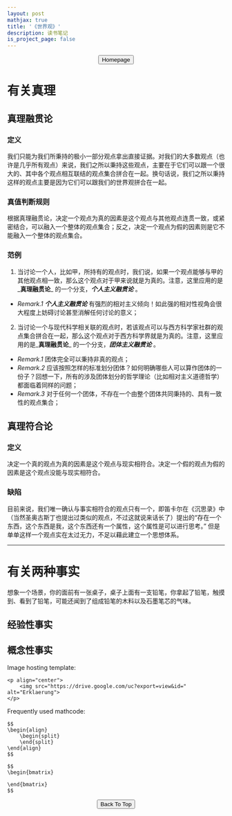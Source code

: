 ```yaml
---
layout: post
mathjax: true
title: '《世界观》'
description: 读书笔记
is_project_page: false
---
```



<p style="text-align:center;">
<button type="button" onclick="window.location.href='index.html';">Homepage</button>
</p>

# 有关真理
## 真理融贯论
### 定义
我们只能为我们所秉持的极小一部分观点拿出直接证据。对我们的大多数观点（也许是几乎所有观点）来说，我们之所以秉持这些观点，主要在于它们可以跟一个很大的、其中各个观点相互联结的观点集合拼合在一起。换句话说，我们之所以秉持这样的观点主要是因为它们可以跟我们的世界观拼合在一起。
### 真值判断规则
根据真理融贯论，决定一个观点为真的因素是这个观点与其他观点连贯一致，或紧密结合，可以融入一个整体的观点集合；反之，决定一个观点为假的因素则是它不能融入一个整体的观点集合。
### 范例
1. 当讨论一个人，比如甲，所持有的观点时，我们说，如果一个观点能够与甲的其他观点相一致，那么这个观点对于甲来说就是为真的。注意，这里应用的是_**真理融贯论**_ 的一个分支，_**个人主义融贯论**_ 。
  * _Remark.1_ _**个人主义融贯论**_ 有强烈的相对主义倾向！如此强的相对性视角会很大程度上妨碍讨论甚至消解任何讨论的意义；

2. 当讨论一个与现代科学相关联的观点时，若该观点可以与西方科学家社群的观点集合拼合在一起，那么这个观点对于西方科学界就是为真的。注意，这里应用的是_**真理融贯论**_ 的一个分支，_**团体主义融贯论**_ 。
  * _Remark.1_ 团体完全可以秉持非真的观点；
  * _Remark.2_ 应该按照怎样的标准划分团体？如何明确哪些人可以算作团体的一份子？回想一下，所有的涉及团体划分的哲学理论（比如相对主义道德哲学）都面临着同样的问题；
  * _Remark.3_ 对于任何一个团体，不存在一个由整个团体共同秉持的、具有一致性的观点集合；


## 真理符合论
### 定义
决定一个真的观点为真的因素是这个观点与现实相符合。决定一个假的观点为假的因素是这个观点没能与现实相符合。
### 缺陷
目前来说，我们唯一确认与事实相符合的观点只有一个，即笛卡尔在《沉思录》中（当然圣奥古斯丁也提出过类似的观点，不过这就说来话长了）提出的“存在一个东西，这个东西是我，这个东西还有一个属性，这个属性是可以进行思考。” 但是单单这样一个观点实在太过无力，不足以藉此建立一个思想体系。

***

# 有关两种事实
想象一个场景，你的面前有一张桌子，桌子上面有一支铅笔，你拿起了铅笔，触摸到、看到了铅笔，可能还闻到了组成铅笔的木料以及石墨笔芯的气味。
## 经验性事实

## 概念性事实


Image hosting template:

```
<p align="center">
    <img src="https://drive.google.com/uc?export=view&id=" alt="Erklaerung">
</p>
```

Frequently used mathcode:
```
$$
\begin{align}
    \begin{split}
    \end{split}
\end{align}
$$

$$
\begin{bmatrix}
       
\end{bmatrix}
$$

```

<p style="text-align:center;">
<button type="button" onclick="window.location.href='#top';">Back To Top</button>
<p>
